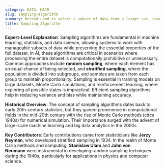 ```yaml
---
category: DATA, MATH
slug: sampling-algorithm
summary: Method used to select a subset of data from a larger set, ensuring that the sample is representative of the original population for the purpose of analysis or computational efficiency.
title: Sampling Algorithm
---
```


**Expert-Level Explanation**: Sampling algorithms are fundamental in machine learning, statistics, and data science, allowing systems to work with manageable subsets of data while preserving the essential properties of the full dataset. In AI, these algorithms are critical in scenarios where processing the entire dataset is computationally prohibitive or unnecessary. Common approaches include **random sampling**, where each element has an equal chance of being selected, and **stratified sampling**, where the population is divided into subgroups, and samples are taken from each group to maintain proportionality. Sampling is essential in training models on large datasets, Monte Carlo simulations, and reinforcement learning, where exploring all possible states is impractical. Efficient sampling algorithms help in reducing variance and bias while maintaining accuracy.

**Historical Overview**: The concept of sampling algorithms dates back to early 20th-century statistics, but they gained prominence in computational fields in the mid-20th century with the rise of Monte Carlo methods (circa 1940s) for numerical simulation. Their importance surged with the advent of large-scale machine learning and big data analytics in the 2000s.

 **Key Contributors**: Early contributions came from statisticians like **Jerzy Neyman**, who developed stratified sampling in 1934. In the realm of Monte Carlo methods and computing, **Stanislaw Ulam** and **John von Neumann** were instrumental in developing random sampling techniques during the 1940s, particularly for applications in physics and computer science.
